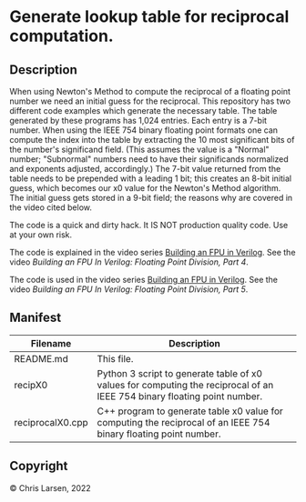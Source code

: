 # Generate lookup table for reciprocal computation.

## Description

When using Newton's Method to compute the reciprocal of a floating point number we need an initial guess for the reciprocal. This repository has two different code examples which generate the necessary table. The table generated by these programs has 1,024 entries. Each entry is a 7-bit number. When using the IEEE 754 binary floating point formats one can compute the index into the table by extracting the 10 most significant bits of the number's significand field. (This assumes the value is a "Normal" number; "Subnormal" numbers need to have their significands normalized and exponents adjusted, accordingly.) The 7-bit value returned from the table needs to be prepended with a leading 1 bit; this creates an 8-bit initial guess, which becomes our x0 value for the Newton's Method algorithm. The initial guess gets stored in a 9-bit field; the reasons why are covered in the video cited below.

The code is a quick and dirty hack. It IS NOT production quality code. Use at your own risk.

The code is explained in the video series [Building an FPU in Verilog](https://www.youtube.com/playlist?list=PLlO9sSrh8HrwcDHAtwec1ycV-m50nfUVs).
See the video *Building an FPU In Verilog: Floating Point Division, Part 4*.

The code is used in the video series [Building an FPU in Verilog](https://www.youtube.com/playlist?list=PLlO9sSrh8HrwcDHAtwec1ycV-m50nfUVs).
See the video *Building an FPU In Verilog: Floating Point Division, Part 5*.

## Manifest

|   Filename   |                        Description                                  |
|--------------|---------------------------------------------------------------------|
| README.md    | This file.                                                          |
| recipX0      | Python 3 script to generate table of x0 values for computing the reciprocal of an IEEE 754 binary floating point number. |
| reciprocalX0.cpp | C++ program to generate table x0 value for computing the reciprocal of an IEEE 754 binary floating point number. |

## Copyright

:copyright: Chris Larsen, 2022
